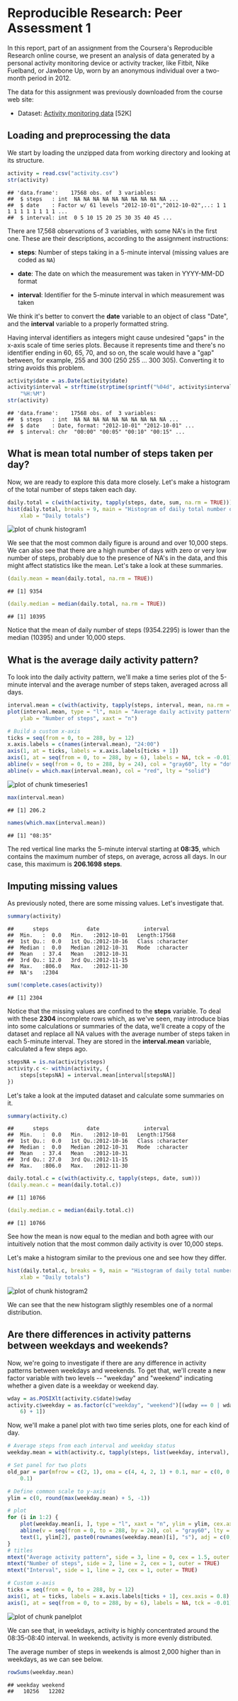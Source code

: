 # Reproducible Research: Peer Assessment 1

In this report, part of an assignment from the Coursera's Reproducible Research online course, we present an analysis of data generated by a personal activity monitoring device or activity tracker, like Fitbit, Nike Fuelband, or Jawbone Up, worn by an anonymous individual over a two-month period in 2012.

The data for this assignment was previously downloaded from the course web site:

* Dataset: [Activity monitoring data](https://d396qusza40orc.cloudfront.net/repdata%2Fdata%2Factivity.zip) [52K]

## Loading and preprocessing the data

We start by loading the unzipped data from working directory and looking at its structure.

```r
activity = read.csv("activity.csv")
str(activity)
```

```
## 'data.frame':	17568 obs. of  3 variables:
##  $ steps   : int  NA NA NA NA NA NA NA NA NA NA ...
##  $ date    : Factor w/ 61 levels "2012-10-01","2012-10-02",..: 1 1 1 1 1 1 1 1 1 1 ...
##  $ interval: int  0 5 10 15 20 25 30 35 40 45 ...
```



There are 17,568 observations of 3 variables, with some NA's in the first one. These are their descriptions, according to the assignment instructions:
* **steps**: Number of steps taking in a 5-minute interval (missing
    values are coded as `NA`)

* **date**: The date on which the measurement was taken in YYYY-MM-DD
    format

* **interval**: Identifier for the 5-minute interval in which
    measurement was taken


We think it's better to convert the **date** variable to an object of class "Date", and the **interval** variable to a properly formatted string.

Having interval identifiers as integers might cause undesired "gaps" in the x-axis scale of time series plots. Because it represents time and there's no identifier ending in 60, 65, 70, and so on, the scale would have a "gap" between, for example, 255 and 300 (250 255 ... 300 305). Converting it to string avoids this problem.

```r
activity$date = as.Date(activity$date)
activity$interval = strftime(strptime(sprintf("%04d", activity$interval), "%H%M"), 
    "%H:%M")
str(activity)
```

```
## 'data.frame':	17568 obs. of  3 variables:
##  $ steps   : int  NA NA NA NA NA NA NA NA NA NA ...
##  $ date    : Date, format: "2012-10-01" "2012-10-01" ...
##  $ interval: chr  "00:00" "00:05" "00:10" "00:15" ...
```


## What is mean total number of steps taken per day?
Now, we are ready to explore this data more closely. Let's make a histogram of the total number of steps taken each day.

```r
daily.total = c(with(activity, tapply(steps, date, sum, na.rm = TRUE)))
hist(daily.total, breaks = 9, main = "Histogram of daily total number of steps", 
    xlab = "Daily totals")
```

![plot of chunk histogram1](figure/histogram1.png) 


We see that the most common daily figure is around and over 10,000 steps. We can also see that there are a high number of days with zero or very low number of steps, probably due to the presence of NA's in the data, and this might affect statistics like the mean. Let's take a look at these summaries.


```r
(daily.mean = mean(daily.total, na.rm = TRUE))
```

```
## [1] 9354
```

```r
(daily.median = median(daily.total, na.rm = TRUE))
```

```
## [1] 10395
```

Notice that the mean of daily number of steps (9354.2295) is lower than the median (10395) and under 10,000 steps.

## What is the average daily activity pattern?

To look into the daily activity pattern, we'll make a time series plot of the 5-minute interval and the average number of steps taken, averaged across all days.


```r
interval.mean = c(with(activity, tapply(steps, interval, mean, na.rm = TRUE)))
plot(interval.mean, type = "l", main = "Average daily activity pattern", xlab = "Interval", 
    ylab = "Number of steps", xaxt = "n")

# Build a custom x-axis
ticks = seq(from = 0, to = 288, by = 12)
x.axis.labels = c(names(interval.mean), "24:00")
axis(1, at = ticks, labels = x.axis.labels[ticks + 1])
axis(1, at = seq(from = 0, to = 288, by = 6), labels = NA, tck = -0.01)
abline(v = seq(from = 0, to = 288, by = 24), col = "gray60", lty = "dotted")
abline(v = which.max(interval.mean), col = "red", lty = "solid")
```

![plot of chunk timeseries1](figure/timeseries1.png) 



```r
max(interval.mean)
```

```
## [1] 206.2
```

```r
names(which.max(interval.mean))
```

```
## [1] "08:35"
```

The red vertical line marks the 5-minute interval starting at **08:35**, which contains the maximum number of steps, on average, across all days. In our case, this maximum is **206.1698 steps**.

## Imputing missing values

As previously noted, there are some missing values. Let's investigate that.

```r
summary(activity)
```

```
##      steps            date              interval        
##  Min.   :  0.0   Min.   :2012-10-01   Length:17568      
##  1st Qu.:  0.0   1st Qu.:2012-10-16   Class :character  
##  Median :  0.0   Median :2012-10-31   Mode  :character  
##  Mean   : 37.4   Mean   :2012-10-31                     
##  3rd Qu.: 12.0   3rd Qu.:2012-11-15                     
##  Max.   :806.0   Max.   :2012-11-30                     
##  NA's   :2304
```

```r
sum(!complete.cases(activity))
```

```
## [1] 2304
```


Notice that the missing values are confined to the **steps** variable. To deal with these **2304** incomplete rows which, as we've seen, may introduce bias into some calculations or summaries of the data, we'll create a copy of the dataset and replace all NA values with the average number of steps taken in each 5-minute interval. They are stored in the **interval.mean** variable, calculated a few steps ago.


```r
stepsNA = is.na(activity$steps)
activity.c <- within(activity, {
    steps[stepsNA] = interval.mean[interval[stepsNA]]
})
```

Let's take a look at the imputed dataset and calculate some summaries on it.

```r
summary(activity.c)
```

```
##      steps            date              interval        
##  Min.   :  0.0   Min.   :2012-10-01   Length:17568      
##  1st Qu.:  0.0   1st Qu.:2012-10-16   Class :character  
##  Median :  0.0   Median :2012-10-31   Mode  :character  
##  Mean   : 37.4   Mean   :2012-10-31                     
##  3rd Qu.: 27.0   3rd Qu.:2012-11-15                     
##  Max.   :806.0   Max.   :2012-11-30
```

```r
daily.total.c = c(with(activity.c, tapply(steps, date, sum)))
(daily.mean.c = mean(daily.total.c))
```

```
## [1] 10766
```

```r
(daily.median.c = median(daily.total.c))
```

```
## [1] 10766
```


See how the mean is now equal to the median and both agree with our intuitively notion that the most common daily activity is over 10,000 steps.

Let's make a histogram similar to the previous one and see how they differ.

```r
hist(daily.total.c, breaks = 9, main = "Histogram of daily total number of steps", 
    xlab = "Daily totals")
```

![plot of chunk histogram2](figure/histogram2.png) 

We can see that the new histogram sligthly resembles one of a normal distribution.

## Are there differences in activity patterns between weekdays and weekends?

Now, we're going to investigate if there are any difference in activity patterns between weekdays and weekends. To get that, we'll create a new factor variable with two levels -- "weekday" and "weekend" indicating whether a given date is a weekday or weekend day.

```r
wday = as.POSIXlt(activity.c$date)$wday
activity.c$weekday = as.factor(c("weekday", "weekend")[(wday == 0 | wday == 
    6) + 1])
```


Now, we'll make a panel plot with two time series plots, one for each kind of day.

```r
# Average steps from each interval and weekday status
weekday.mean = with(activity.c, tapply(steps, list(weekday, interval), mean))

# Set panel for two plots
old_par = par(mfrow = c(2, 1), oma = c(4, 4, 2, 1) + 0.1, mar = c(0, 0, 1, 0) + 
    0.1)

# Define common scale to y-axis
ylim = c(0, round(max(weekday.mean) + 5, -1))

# plot
for (i in 1:2) {
    plot(weekday.mean[i, ], type = "l", xaxt = "n", ylim = ylim, cex.axis = 0.8)
    abline(v = seq(from = 0, to = 288, by = 24), col = "gray60", lty = "dotted")
    text(1, ylim[2], paste0(rownames(weekday.mean)[i], "s"), adj = c(0, 1))
}
# titles
mtext("Average activity pattern", side = 3, line = 0, cex = 1.5, outer = TRUE)
mtext("Number of steps", side = 2, line = 2, cex = 1, outer = TRUE)
mtext("Interval", side = 1, line = 2, cex = 1, outer = TRUE)

# Custom x-axis
ticks = seq(from = 0, to = 288, by = 12)
axis(1, at = ticks, labels = x.axis.labels[ticks + 1], cex.axis = 0.8)
axis(1, at = seq(from = 0, to = 288, by = 6), labels = NA, tck = -0.01)
```

![plot of chunk panelplot](figure/panelplot.png) 


We can see that, in weekdays, activity is highly concentrated around the 08:35-08:40 interval. In weekends, activity is more evenly distributed.

The average number of steps in weekends is almost 2,000 higher than in weekdays, as we can see below.


```r
rowSums(weekday.mean)
```

```
## weekday weekend 
##   10256   12202
```

